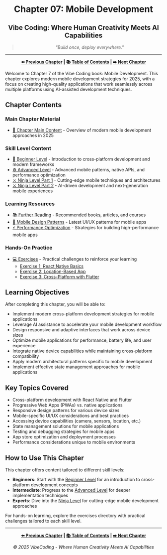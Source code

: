 <div align="center">

# Chapter 07: Mobile Development

</div>

<div align="center">

## Vibe Coding: Where Human Creativity Meets AI Capabilities

</div>

<div align="center">

> *"Build once, deploy everywhere."*

</div>

---

<div align="center">

**[⬅️ Previous Chapter](../Chapter_06_AI_Agents_and_Automation/Chapter_06_Main.md) | [📚 Table of Contents](../README.md) | [➡️ Next Chapter](../Chapter_08_Advanced_Machine_Learning/Chapter_08_Main.md)**

</div>

Welcome to Chapter 7 of the Vibe Coding book: Mobile Development. This chapter explores modern mobile development strategies for 2025, with a focus on creating high-quality applications that work seamlessly across multiple platforms using AI-assisted development techniques.

## Chapter Contents

### Main Chapter Material

- [📝 Chapter Main Content](./Chapter_07_Main.md) - Overview of modern mobile development approaches in 2025

### Skill Level Content

- [🔰 Beginner Level](./Chapter_07_Beginner.md) - Introduction to cross-platform development and modern frameworks
- [⚙️ Advanced Level](./Chapter_07_Advanced.md) - Advanced mobile patterns, native APIs, and performance optimization
- [⚔️ Ninja Level Part 1](./Chapter_07_Ninja_Part1.md) - Cutting-edge mobile techniques and architectures
- [⚔️ Ninja Level Part 2](./Chapter_07_Ninja_Part2.md) - AI-driven development and next-generation mobile experiences

### Learning Resources

- [📚 Further Reading](./resources/further_reading.md) - Recommended books, articles, and courses
- [📱 Mobile Design Patterns](./resources/mobile_design_patterns_2025.md) - Latest UI/UX patterns for mobile apps
- [⚡ Performance Optimization](./resources/mobile_app_optimization_2025.md) - Strategies for building high-performance mobile apps

### Hands-On Practice

- [💻 Exercises](./exercises/README.md) - Practical challenges to reinforce your learning
  - [Exercise 1: React Native Basics](./exercises/exercise_1_react_native_basics.md)
  - [Exercise 2: Location-Based App](./exercises/exercise_2_location_based_mobile_app.md)
  - [Exercise 3: Cross-Platform with Flutter](./exercises/exercise_3_cross_platform_flutter.md)

## Learning Objectives

After completing this chapter, you will be able to:

- Implement modern cross-platform development strategies for mobile applications
- Leverage AI assistance to accelerate your mobile development workflow
- Design responsive and adaptive interfaces that work across device sizes
- Optimize mobile applications for performance, battery life, and user experience
- Integrate native device capabilities while maintaining cross-platform compatibility
- Apply modern architectural patterns specific to mobile development
- Implement effective state management approaches for mobile applications

## Key Topics Covered

- Cross-platform development with React Native and Flutter
- Progressive Web Apps (PWAs) vs. native applications
- Responsive design patterns for various device sizes
- Mobile-specific UI/UX considerations and best practices
- Accessing device capabilities (camera, sensors, location, etc.)
- State management solutions for mobile applications
- Testing and debugging strategies for mobile apps
- App store optimization and deployment processes
- Performance considerations unique to mobile environments

## How to Use This Chapter

This chapter offers content tailored to different skill levels:

- **Beginners**: Start with the [Beginner Level](./Chapter_07_Beginner.md) for an introduction to cross-platform development concepts
- **Intermediate**: Progress to the [Advanced Level](./Chapter_07_Advanced.md) for deeper implementation techniques
- **Experts**: Dive into the [Ninja Level](./Chapter_07_Ninja_Part1.md) for cutting-edge mobile development approaches

For hands-on learning, explore the exercises directory with practical challenges tailored to each skill level.

---

<div align="center">

**[⬅️ Previous Chapter](../Chapter_06_AI_Agents_and_Automation/Chapter_06_Main.md) | [📚 Table of Contents](../README.md) | [➡️ Next Chapter](../Chapter_08_Advanced_Machine_Learning/Chapter_08_Main.md)**

</div>

<div align="center">

*© 2025 VibeCoding - Where Human Creativity Meets AI Capabilities*

</div>
